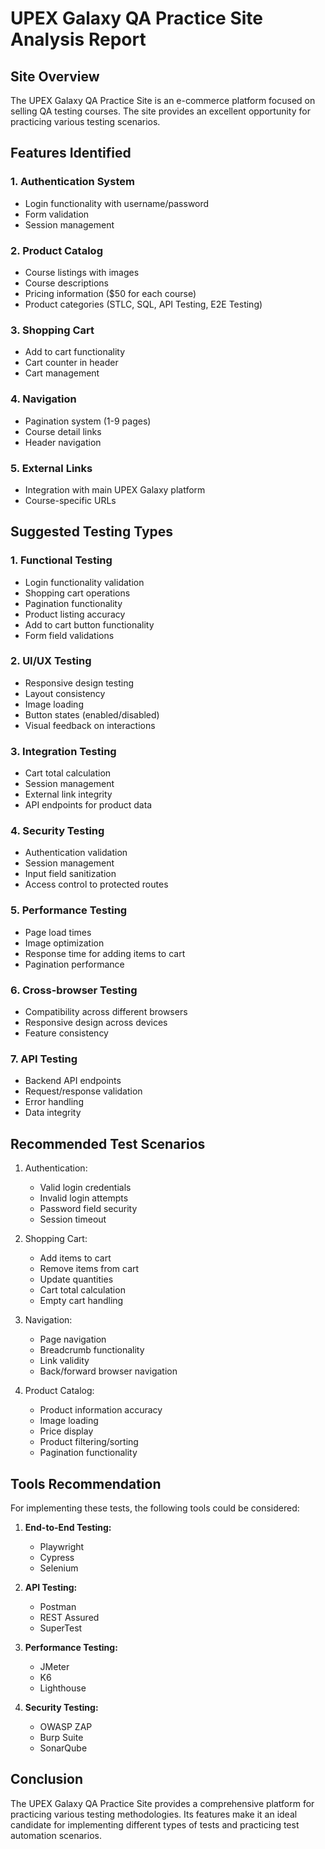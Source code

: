 # UPEX Galaxy QA Practice Site Analysis Report

## Site Overview
The UPEX Galaxy QA Practice Site is an e-commerce platform focused on selling QA testing courses. The site provides an excellent opportunity for practicing various testing scenarios.

## Features Identified

### 1. Authentication System
- Login functionality with username/password
- Form validation
- Session management

### 2. Product Catalog
- Course listings with images
- Course descriptions
- Pricing information ($50 for each course)
- Product categories (STLC, SQL, API Testing, E2E Testing)

### 3. Shopping Cart
- Add to cart functionality
- Cart counter in header
- Cart management

### 4. Navigation
- Pagination system (1-9 pages)
- Course detail links
- Header navigation

### 5. External Links
- Integration with main UPEX Galaxy platform
- Course-specific URLs

## Suggested Testing Types

### 1. Functional Testing
- Login functionality validation
- Shopping cart operations
- Pagination functionality
- Product listing accuracy
- Add to cart button functionality
- Form field validations

### 2. UI/UX Testing
- Responsive design testing
- Layout consistency
- Image loading
- Button states (enabled/disabled)
- Visual feedback on interactions

### 3. Integration Testing
- Cart total calculation
- Session management
- External link integrity
- API endpoints for product data

### 4. Security Testing
- Authentication validation
- Session management
- Input field sanitization
- Access control to protected routes

### 5. Performance Testing
- Page load times
- Image optimization
- Response time for adding items to cart
- Pagination performance

### 6. Cross-browser Testing
- Compatibility across different browsers
- Responsive design across devices
- Feature consistency

### 7. API Testing
- Backend API endpoints
- Request/response validation
- Error handling
- Data integrity

## Recommended Test Scenarios

1. Authentication:
   - Valid login credentials
   - Invalid login attempts
   - Password field security
   - Session timeout

2. Shopping Cart:
   - Add items to cart
   - Remove items from cart
   - Update quantities
   - Cart total calculation
   - Empty cart handling

3. Navigation:
   - Page navigation
   - Breadcrumb functionality
   - Link validity
   - Back/forward browser navigation

4. Product Catalog:
   - Product information accuracy
   - Image loading
   - Price display
   - Product filtering/sorting
   - Pagination functionality

## Tools Recommendation

For implementing these tests, the following tools could be considered:

1. **End-to-End Testing:**
   - Playwright
   - Cypress
   - Selenium

2. **API Testing:**
   - Postman
   - REST Assured
   - SuperTest

3. **Performance Testing:**
   - JMeter
   - K6
   - Lighthouse

4. **Security Testing:**
   - OWASP ZAP
   - Burp Suite
   - SonarQube

## Conclusion
The UPEX Galaxy QA Practice Site provides a comprehensive platform for practicing various testing methodologies. Its features make it an ideal candidate for implementing different types of tests and practicing test automation scenarios.
